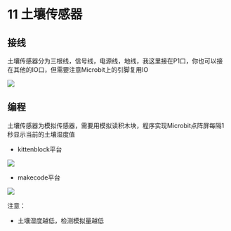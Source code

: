# 11 土壤传感器

## 接线

土壤传感器分为三根线，信号线，电源线，地线，我这里接在P1口，你也可以接在其他的IO口，但需要注意Microbit上的引脚复用IO

![](https://s2.ax1x.com/2019/09/02/nCGk4g.jpg)

## 编程

土壤传感器为模拟传感器，需要用模拟读积木块，程序实现Microbit点阵屏每隔1秒显示当前的土壤湿度值

- kittenblock平台

![](https://s2.ax1x.com/2019/09/02/nPATlF.jpg)  

- makecode平台   

![](https://s2.ax1x.com/2019/09/02/nPE4HA.jpg)  

注意：  

- 土壤湿度越低，检测模拟量越低
